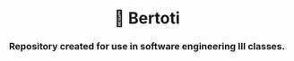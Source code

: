 <h1 align="center"> 
  🚀 Bertoti
</h1>

<h3 align="center"> 
  Repository created for use in software engineering III classes.
</h3>
